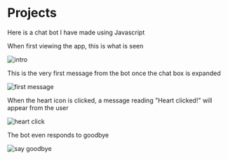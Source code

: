 # Projects
Here is a chat bot I have made using Javascript

When first viewing the app, this is what is seen

![intro](https://github.com/Jaypa92/Projects/assets/96949038/06a13ea8-ee39-4203-baa2-bcf8b0b004d8)


This is the very first message from the bot once the chat box is expanded

![first message](https://github.com/Jaypa92/Projects/assets/96949038/c3f040e1-af27-465b-8d8d-bf71c85d5b74)

When the heart icon is clicked, a message reading "Heart clicked!" will appear from the user

![heart click](https://github.com/Jaypa92/Projects/assets/96949038/67f1a0a7-f096-41bb-a49e-eac8b2583ab4)

The bot even responds to goodbye

![say goodbye](https://github.com/Jaypa92/Projects/assets/96949038/6f0be00b-c647-4afb-9b4b-ed51fe6bbb3d)
